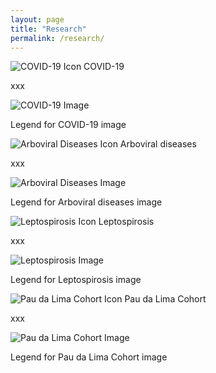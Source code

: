 ```yaml
---
layout: page
title: "Research"
permalink: /research/
---
```


<div class="research-section">

  <div class="research-item">
    <div class="icon-title">
      <img src="{{ "/assets/placeholder.svg" | relative_url }}" alt="COVID-19 Icon" class="research-icon">
      <span class="research-title">COVID-19</span>
    </div>
    <p>xxx</p>
    <img src="{{ "/assets/placeholder.png" | relative_url }}" alt="COVID-19 Image" class="research-image">
    <p class="legend">Legend for COVID-19 image</p>
  </div>

  <div class="research-item">
    <div class="icon-title">
      <img src="{{ "/assets/placeholder.svg" | relative_url }}" alt="Arboviral Diseases Icon" class="research-icon">
      <span class="research-title">Arboviral diseases</span>
    </div>
    <p>xxx</p>
    <img src="{{ "/assets/placeholder.png" | relative_url }}" alt="Arboviral Diseases Image" class="research-image">
    <p class="legend">Legend for Arboviral diseases image</p>
  </div>

  <div class="research-item">
    <div class="icon-title">
      <img src="{{ "/assets/placeholder.svg" | relative_url }}" alt="Leptospirosis Icon" class="research-icon">
      <span class="research-title">Leptospirosis</span>
    </div>
    <p>xxx</p>
    <img src="{{ "/assets/placeholder.png" | relative_url }}" alt="Leptospirosis Image" class="research-image">
    <p class="legend">Legend for Leptospirosis image</p>
  </div>

  <div class="research-item">
    <div class="icon-title">
      <img src="{{ "/assets/placeholder.svg" | relative_url }}" alt="Pau da Lima Cohort Icon" class="research-icon">
      <span class="research-title">Pau da Lima Cohort</span>
    </div>
    <p>xxx</p>
    <img src="{{ "/assets/placeholder.png" | relative_url }}" alt="Pau da Lima Cohort Image" class="research-image">
    <p class="legend">Legend for Pau da Lima Cohort image</p>
  </div>

</div>